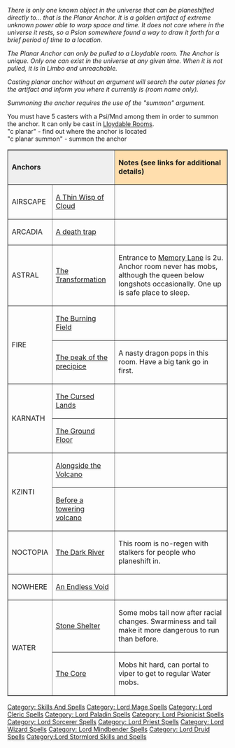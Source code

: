 *There is only one known object in the universe that can be planeshifted
directly to... that is the Planar Anchor. It is a golden artifact of
extreme unknown power able to warp space and time. It does not care
where in the universe it rests, so a Psion somewhere found a way to draw
it forth for a brief period of time to a location.*

*The Planar Anchor can only be pulled to a Lloydable room. The Anchor is
unique. Only one can exist in the universe at any given time. When it is
not pulled, it is in Limbo and unreachable.*

*Casting planar anchor without an argument will search the outer planes
for the artifact and inform you where it currently is (room name only).*

*Summoning the anchor requires the use of the "summon" argument.*

You must have 5 casters with a Psi/Mnd among them in order to summon the
anchor. It can only be cast in [Lloydable
Rooms](Lloydable_Rooms "wikilink").  
"c planar" - find out where the anchor is located  
"c planar summon" - summon the anchor

<table border=1>
<tr>
<td colspan=2 bgcolor=efefef>

<b>Anchors</b>

<td bgcolor=FFDEAD>

<b>Notes (see links for additional details)</b>

<tr>
<td>

AIRSCAPE

<td>

[A Thin Wisp of Cloud](A_Thin_Wisp_of_Cloud "wikilink")

<td>
<tr>
<td>

ARCADIA

<td>

[A death trap](A_death_trap "wikilink")

<td>
<tr>
<td>

ASTRAL  

<td>

[The Transformation](The_Transformation "wikilink")

<td>

Entrance to [Memory Lane](:Category:Memory_Lane.md "wikilink") is 2u.
Anchor room never has mobs, although the queen below longshots
occasionally. One up is safe place to sleep.

<tr>
<td rowspan=2>

FIRE

<td>

[The Burning Field](The_Burning_Field "wikilink")

<td>
<tr>
<td>

[The peak of the precipice](The_peak_of_the_precipice "wikilink")

<td>

A nasty dragon pops in this room. Have a big tank go in first.

<tr>
<td rowspan=2>

KARNATH

<td>

[The Cursed Lands](The_Cursed_Lands "wikilink")

<td>
<tr>
<td>

[The Ground Floor](The_Ground_Floor "wikilink")

<td>
<tr>
<td rowspan=2>

KZINTI  

<td>

[Alongside the Volcano](Alongside_the_Volcano "wikilink")

<td>
<tr>
<td>

[Before a towering volcano](Before_a_towering_volcano "wikilink")

<td>
<tr>
<td>

NOCTOPIA

<td>

[The Dark River](The_Dark_River "wikilink")

<td>

This room is no-regen with stalkers for people who planeshift in.

<tr>
<td>

NOWHERE  

<td>

[An Endless Void](An_Endless_Void "wikilink")

<td>
<tr>
<td rowspan=2>

WATER

<td>

[Stone Shelter](Stone_Shelter "wikilink")

<td>

Some mobs tail now after racial changes. Swarminess and tail make it
more dangerous to run than before.

<tr>
<td>

[The Core](The_Core "wikilink")

<td>

Mobs hit hard, can portal to viper to get to regular Water mobs.

</tr>
</table>

[Category: Skills And Spells](Category:_Skills_And_Spells "wikilink")
[Category: Lord Mage Spells](Category:_Lord_Mage_Spells "wikilink")
[Category: Lord Cleric Spells](Category:_Lord_Cleric_Spells "wikilink")
[Category: Lord Paladin
Spells](Category:_Lord_Paladin_Spells "wikilink") [Category: Lord
Psionicist Spells](Category:_Lord_Psionicist_Spells "wikilink")
[Category: Lord Sorcerer
Spells](Category:_Lord_Sorcerer_Spells "wikilink") [Category: Lord
Priest Spells](Category:_Lord_Priest_Spells "wikilink") [Category: Lord
Wizard Spells](Category:_Lord_Wizard_Spells "wikilink") [Category: Lord
Mindbender Spells](Category:_Lord_Mindbender_Spells "wikilink")
[Category: Lord Druid Spells](Category:_Lord_Druid_Spells "wikilink")
[Category:Lord Stormlord Skills and
Spells](Category:Lord_Stormlord_Skills_and_Spells "wikilink")
